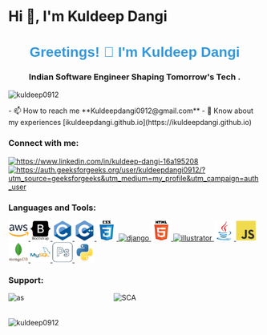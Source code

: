 <h1 ">Hi 👋, I'm Kuldeep Dangi</h1>

<h1 align="center" style="text-align: center; font-family: Arial, sans-serif; color: #3498db;">Greetings! 🌟 I'm Kuldeep Dangi</h1>

<h3 align="center">Indian Software Engineer Shaping Tomorrow's Tech .</h3>
<p align="left"> <img src="https://komarev.com/ghpvc/?username=kuldeep0912&label=Profile%20views&color=0e75b6&style=flat" alt="kuldeep0912" /> </p>
- 📫 How to reach me **Kuldeepdangi0912@gmail.com**
- 📄 Know about my experiences [ikuldeepdangi.github.io](https://ikuldeepdangi.github.io)
<h3 align="left">Connect with me:</h3>
<p align="left">
<a href="https://linkedin.com/in/https://www.linkedin.com/in/kuldeep-dangi-16a195208" target="blank"><img align="center" src="https://raw.githubusercontent.com/rahuldkjain/github-profile-readme-generator/master/src/images/icons/Social/linked-in-alt.svg" alt="https://www.linkedin.com/in/kuldeep-dangi-16a195208" height="30" width="40" /></a>
<a href="https://auth.geeksforgeeks.org/user/https://auth.geeksforgeeks.org/user/kuldeepdangi0912/?utm_source=geeksforgeeks&utm_medium=my_profile&utm_campaign=auth_user" target="blank"><img align="center" src="https://raw.githubusercontent.com/rahuldkjain/github-profile-readme-generator/master/src/images/icons/Social/geeks-for-geeks.svg" alt="https://auth.geeksforgeeks.org/user/kuldeepdangi0912/?utm_source=geeksforgeeks&utm_medium=my_profile&utm_campaign=auth_user" height="30" width="40" /></a>
</p>
<h3 align="left">Languages and Tools:</h3>
<p align="left"> <a href="https://aws.amazon.com" target="_blank" rel="noreferrer"> <img src="https://raw.githubusercontent.com/devicons/devicon/master/icons/amazonwebservices/amazonwebservices-original-wordmark.svg" alt="aws" width="40" height="40"/> </a> <a href="https://getbootstrap.com" target="_blank" rel="noreferrer"> <img src="https://raw.githubusercontent.com/devicons/devicon/master/icons/bootstrap/bootstrap-plain-wordmark.svg" alt="bootstrap" width="40" height="40"/> </a> <a href="https://www.cprogramming.com/" target="_blank" rel="noreferrer"> <img src="https://raw.githubusercontent.com/devicons/devicon/master/icons/c/c-original.svg" alt="c" width="40" height="40"/> </a> <a href="https://www.w3schools.com/cpp/" target="_blank" rel="noreferrer"> <img src="https://raw.githubusercontent.com/devicons/devicon/master/icons/cplusplus/cplusplus-original.svg" alt="cplusplus" width="40" height="40"/> </a> <a href="https://www.w3schools.com/css/" target="_blank" rel="noreferrer"> <img src="https://raw.githubusercontent.com/devicons/devicon/master/icons/css3/css3-original-wordmark.svg" alt="css3" width="40" height="40"/> </a> <a href="https://www.djangoproject.com/" target="_blank" rel="noreferrer"> <img src="https://cdn.worldvectorlogo.com/logos/django.svg" alt="django" width="40" height="40"/> </a> <a href="https://www.w3.org/html/" target="_blank" rel="noreferrer"> <img src="https://raw.githubusercontent.com/devicons/devicon/master/icons/html5/html5-original-wordmark.svg" alt="html5" width="40" height="40"/> </a> <a href="https://www.adobe.com/in/products/illustrator.html" target="_blank" rel="noreferrer"> <img src="https://www.vectorlogo.zone/logos/adobe_illustrator/adobe_illustrator-icon.svg" alt="illustrator" width="40" height="40"/> </a> <a href="https://www.java.com" target="_blank" rel="noreferrer"> <img src="https://raw.githubusercontent.com/devicons/devicon/master/icons/java/java-original.svg" alt="java" width="40" height="40"/> </a> <a href="https://developer.mozilla.org/en-US/docs/Web/JavaScript" target="_blank" rel="noreferrer"> <img src="https://raw.githubusercontent.com/devicons/devicon/master/icons/javascript/javascript-original.svg" alt="javascript" width="40" height="40"/> </a> <a href="https://www.mongodb.com/" target="_blank" rel="noreferrer"> <img src="https://raw.githubusercontent.com/devicons/devicon/master/icons/mongodb/mongodb-original-wordmark.svg" alt="mongodb" width="40" height="40"/> </a> <a href="https://www.mysql.com/" target="_blank" rel="noreferrer"> <img src="https://raw.githubusercontent.com/devicons/devicon/master/icons/mysql/mysql-original-wordmark.svg" alt="mysql" width="40" height="40"/> </a> <a href="https://www.photoshop.com/en" target="_blank" rel="noreferrer"> <img src="https://raw.githubusercontent.com/devicons/devicon/master/icons/photoshop/photoshop-line.svg" alt="photoshop" width="40" height="40"/> </a> <a href="https://www.python.org" target="_blank" rel="noreferrer"> <img src="https://raw.githubusercontent.com/devicons/devicon/master/icons/python/python-original.svg" alt="python" width="40" height="40"/> </a> </p>
<h3 align="left">Support:</h3>
<p><a href="https://www.buymeacoffee.com/as"> <img align="left" src="https://cdn.buymeacoffee.com/buttons/v2/default-yellow.png" height="50" width="210" alt="as" /></a><a href="https://ko-fi.com/SCA"> <img align="left" src="https://cdn.ko-fi.com/cdn/kofi3.png?v=3" height="50" width="210" alt="SCA" /></a></p><br><br>
<p><img align="left" src="https://github-readme-stats.vercel.app/api/top-langs?username=kuldeep0912&show_icons=true&locale=en&layout=compact" alt="kuldeep0912" /></p>


